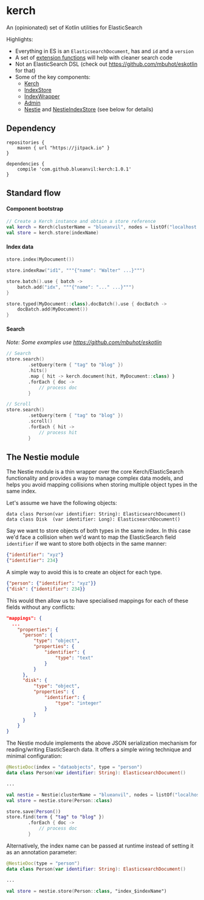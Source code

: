 # kerch
An (opinionated) set of Kotlin utilities for ElasticSearch

Highlights:
* Everything in ES is an `ElasticsearchDocument`, has and `id` and a `version`
* A set of [extension functions](https://github.com/blueanvil/kerch/blob/master/src/main/kotlin/com/blueanvil/kerch/extensions.kt) will help with cleaner search code
* Not an ElasticSearch DSL (check out https://github.com/mbuhot/eskotlin for that)
* Some of the key components:
  * [Kerch](https://blueanvil.github.io/kerch/etc/dokka/kerch/com.blueanvil.kerch/-kerch/index.html)
  * [IndexStore](https://blueanvil.github.io/kerch/etc/dokka/kerch/com.blueanvil.kerch/-index-store/index.html)
  * [IndexWrapper](https://blueanvil.github.io/kerch/etc/dokka/kerch/com.blueanvil.kerch/-index-wrapper/index.html)
  * [Admin](https://blueanvil.github.io/kerch/etc/dokka/kerch/com.blueanvil.kerch/-admin/index.html)
  * [Nestie](https://blueanvil.github.io/kerch/etc/dokka/kerch/com.blueanvil.kerch.nestie/-nestie/index.html) and [NestieIndexStore](https://blueanvil.github.io/kerch/etc/dokka/kerch/com.blueanvil.kerch.nestie/-nestie-index-store/index.html) (see below for details)

## Dependency

```
repositories {
    maven { url "https://jitpack.io" }
}

dependencies {
    compile 'com.github.blueanvil:kerch:1.0.1'
}
```

## Standard flow
#### Component bootstrap
```kotlin
// Create a Kerch instance and obtain a store reference
val kerch = Kerch(clusterName = "blueanvil", nodes = listOf("localhost:9300"))
val store = kerch.store(indexName)
```
#### Index data
```kotlin
store.index(MyDocument())

store.indexRaw("id1", """{"name": "Walter" ...}""")

store.batch().use { batch ->
    batch.add("idx", """{"name": "..." ...}""")
}

store.typed(MyDocument::class).docBatch().use { docBatch ->
    docBatch.add(MyDocument())
}
```
#### Search
_Note: Some examples use https://github.com/mbuhot/eskotlin_
```kotlin
// Search
store.search()
        .setQuery(term { "tag" to "blog" })
        .hits()
        .map { hit -> kerch.document(hit, MyDocument::class) }
        .forEach { doc ->
            // process doc
        }

// Scroll
store.search()
        .setQuery(term { "tag" to "blog" })
        .scroll()
        .forEach { hit ->
            // process hit 
        }
```

## The Nestie module
The Nestie module is a thin wrapper over the core Kerch/ElasticSearch functionality and provides a way to manage complex
data models, and helps you avoid mapping collisions when storing multiple object types in the same index.

Let's assume we have the following objects:
```
data class Person(var identifier: String): ElasticsearchDocument()
data class Disk  (var identifier: Long): ElasticsearchDocument()
```

Say we want to store objects of both types in the same index. In this case we'd face a collision when we'd want to map the ElasticSearch
field `identifier` if we want to store both objects in the same manner:
```json
{"identifier": "xyz"}
{"identifier": 234}
```

A simple way to avoid this is to create an object for each type.
```json
{"person": {"identifier": "xyz"}}
{"disk": {"identifier": 234}}
``` 

This would then allow us to have specialised mappings for each of these fields without any conflicts:
```json
"mappings": {
  ...
    "properties": {
      "person": {
          "type": "object",
          "properties": {
              "identifier": {
                  "type": "text"
              }
          }
      },
      "disk": {
          "type": "object",
          "properties": {
              "identifier": {
                  "type": "integer"
              }
          }
      }
    }
}
```
The Nestie module implements the above JSON serialization mechanism for reading/writing ElasticSearch data. It offers a simple
wiring technique and minimal configuration:
```kotlin
@NestieDoc(index = "dataobjects", type = "person")
data class Person(var identifier: String): ElasticsearchDocument() 

...

val nestie = Nestie(clusterName = "blueanvil", nodes = listOf("localhost:9300"), packages = listOf("com.blueanvil"))
val store = nestie.store(Person::class)

store.save(Person())
store.find(term { "tag" to "blog" })
        .forEach { doc ->
            // process doc
        }
```

Alternatively, the index name can be passed at runtime instead of setting it as an annotation parameter:
```kotlin
@NestieDoc(type = "person")
data class Person(var identifier: String): ElasticsearchDocument() 

...

val store = nestie.store(Person::class, "index_$indexName")
```
